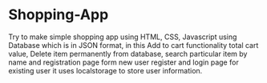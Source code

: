 # Shopping-App
Try to make simple shopping app using HTML, CSS, Javascript using Database which is in JSON format, in this Add to cart functionality total cart value, Delete item permanently from database, search particular item by name and registration page form new user register and login page for existing user it uses localstorage to store user information.
